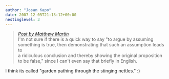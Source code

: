 ```yaml
---
author: "Josan Kapo"
date: 2007-12-05T21:13:12+00:00
nestinglevel: 3
---
```

> [_Post by Matthew Martin_](/jvGipRwT/new-england-li-seme-lon-toki-pona#post7)  
> I'm not sure if there is a quick way to say "to argue by assuming  
> something is true, then demonstrating that such an assumption leads to  
> a ridiculous conclusion and thereby showing the original proposition  
> to be false," since I can't even say that briefly in English.  
> 

I think its called "garden pathing through the stinging nettles." :)